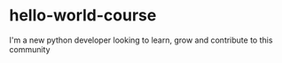 # hello-world-course
I'm a new python developer looking to learn, grow and contribute to this community

